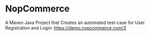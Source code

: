 # NopCommerce
A Maven Java Project that Creates an automated test-case for User Registration and Login: https://demo.nopcommerce.com/3
